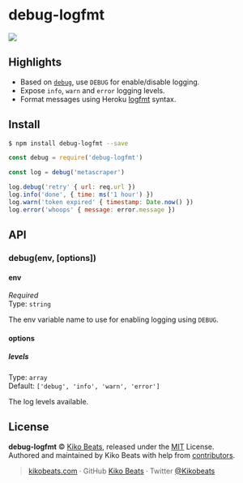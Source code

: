 # debug-logfmt

![](https://i.imgur.com/R0cd2Gj.png)

## Highlights

- Based on [`debug`](https://www.npmjs.com/package/debug), use `DEBUG` for enable/disable logging.
- Expose `info`, `warn` and `error` logging levels.
- Format messages using Heroku [logfmt](https://brandur.org/logfmt) syntax.

## Install

```bash
$ npm install debug-logfmt --save
```

```js
const debug = require('debug-logfmt')

const log = debug('metascraper')

log.debug('retry' { url: req.url })
log.info('done', { time: ms('1 hour') })
log.warn('token expired' { timestamp: Date.now() })
log.error('whoops' { message: error.message })
```

## API

### debug(env, [options])

#### env

*Required*<br>
Type: `string`

The env variable name to use for enabling logging using `DEBUG`.

#### options

##### levels

Type: `array`<br>
Default: `['debug', 'info', 'warn', 'error']`

The log levels available.

## License

**debug-logfmt** © [Kiko Beats](https://kikobeats.com), released under the [MIT](https://github.com/Kikobeats/debug-logfmt/blob/master/LICENSE.md) License.<br>
Authored and maintained by Kiko Beats with help from [contributors](https://github.com/Kikobeats/debug-logfmt/contributors).

> [kikobeats.com](https://kikobeats.com) · GitHub [Kiko Beats](https://github.com/Kikobeats) · Twitter [@Kikobeats](https://twitter.com/Kikobeats)
